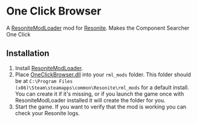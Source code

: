 # One Click Browser

A [ResoniteModLoader](https://github.com/resonite-modding-group/ResoniteModLoader/) mod for [Resonite](https://resonite.com/). Makes the Component Searcher One Click

## Installation
1. Install [ResoniteModLoader](https://github.com/resonite-modding-group/ResoniteModLoader/).
1. Place [OneClickBrowser.dll](https://github.com/EuphieEuphoria/One-Click-Browser/releases/latest/download/OneClickBrowser.dll) into your `rml_mods` folder. This folder should be at `C:\Program Files (x86)\Steam\steamapps\common\Resonite\rml_mods` for a default install. You can create it if it's missing, or if you launch the game once with ResoniteModLoader installed it will create the folder for you.
1. Start the game. If you want to verify that the mod is working you can check your Resonite logs.